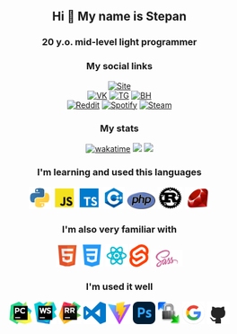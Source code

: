 <div align="center">
  
## Hi 👋 My name is Stepan
### 20 y.o. mid-level light programmer

### My social links
[![Site](https://img.shields.io/badge/My_site-link?style=for-the-badge&logo=htmx&logoColor=white&color=green)](https://smamashin.ru/) <br/>
[![VK](https://img.shields.io/badge/VK-0077FF?style=for-the-badge&logo=vk&logoColor=FFFFFF)](https://vk.com/evangelion1995)
[![TG](https://img.shields.io/badge/telegram-2199d4?style=for-the-badge&logo=telegram&logoColor=FFFFFF)](https://t.me/thetraextra)
[![BH](https://img.shields.io/badge/blasthack-link?style=for-the-badge&color=%23313742)](https://www.blast.hk/members/386859/) <br/>
[![Reddit](https://img.shields.io/badge/reddit-link?style=for-the-badge&logo=reddit&logoColor=white&color=red)](https://www.reddit.com/user/SMamashin/)
[![Spotify](https://img.shields.io/badge/spotify-link?style=for-the-badge&logo=spotify&logoColor=white&color=%231dbf57)](https://open.spotify.com/user/31krtlmxgfyuljifugbwmutpgzly)
[![Steam](https://img.shields.io/badge/steam-link?style=for-the-badge&logo=steam&logoColor=white&color=%23171d25)](https://steamcommunity.com/id/salt_snuff/)
### My stats
[![wakatime](https://wakatime.com/badge/user/018ceb8b-81bd-410f-921e-00d9ff955328.svg)](https://wakatime.com/@018ceb8b-81bd-410f-921e-00d9ff955328)
![](https://hit.yhype.me/github/profile?user_id=107657774)
![](https://komarev.com/ghpvc/?username=SMamashin&style=flat&color=brightgreen)

### I'm learning and used this languages
<div align="middle">
  <img src="./assets/py.png" width="40" height="40" alt="Python" title="Python"/>
  <img src="./assets/js.png" width="40" height="40" alt="JavaScript" title="JavaScript"/>
  <img src="./assets/ts.png" width="40" height="40" alt="TypeScript" title="TypeScript"/>
  <img src="./assets/cpp.png" width="40" height="40" alt="C++" title="C++"/>
  <img src="./assets/php.png" width="50" height="30" alt="PHP" title="PHP"/>
  <img src="./assets/rust.png" width="45" height="40" alt="Rust" title="Rust"/>
  <img src="./assets/ruby.png" width="45" height="40" alt="Ruby" title="Ruby"/>
</div>

### I'm also very familiar with
<div align="middle">
  <img src="./assets/html.png" width="40" height="40" alt="HTML" title="HTML"/>
  <img src="./assets/css.png" width="40" height="40" alt="CSS" title="CSS"/>
  <img src="./assets/react.svg" width="40" height="40" alt="React" title="React"/>
  <img src="./assets/svelte.png" style="height: 40px; width: auto;" alt="Svelte" title="Svelte"/>
  <img src="./assets/sass.png" style="height: 30px; width: auto;" alt="SASS" title="SASS"/>  
</div>

### I'm used it well
<div align="middle">
  <img src="./assets/pycharm.png" width="40" height="40" alt="PyCharm" title="PyCharm"/>
  <img src="./assets/ws.png" width="40" height="40" alt="WebShtom" title="WebShtom"/>
  <img src="./assets/rustrover.png" width="40" height="40" alt="RustRover" title="RustRover"/>
  <img src="./assets/vsc.png" width="40" height="40" alt="Visual Studio Code" title="Visual Studio Code"/>
  <img src="./assets/vite.svg" width="40" height="40" alt="Vite" title="Vite"/>
  <img src="./assets/photoshop.svg" width="40" height="40" alt="Photoshop" title="Photoshop"/>
  <img src="./assets/winscp.png" width="40" height="40" alt="WinSCP" title="WinSCP"/>
  <img src="./assets/google.png" width="40" height="40" alt="Google Search" title="Google Search"/>
  <img src="./assets/git.png" width="40" height="40" alt="Git / GitHub" title="Git / GitHub"/>
</div>


<!--### My profile views
<img src="https://moe-counter.glitch.me/get/@SMamashin"/> <br>-->

<!--### My WakaTime for the 2024
[![Harlok's WakaTime stats](https://github-readme-stats.vercel.app/api/wakatime?username=Mamashin\&layout=compact)](https://github.com/SMamashin/github-readme-stats) <br> -->
<!--![Top Langs](https://github-readme-stats.vercel.app/api/top-langs/?username=SMamashin&hide_progress=true)-->

</div>
